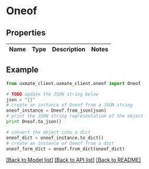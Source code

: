 # Oneof


## Properties
Name | Type | Description | Notes
------------ | ------------- | ------------- | -------------

## Example

```python
from uxmate_client.uxmate_client.oneof import Oneof

# TODO update the JSON string below
json = "{}"
# create an instance of Oneof from a JSON string
oneof_instance = Oneof.from_json(json)
# print the JSON string representation of the object
print Oneof.to_json()

# convert the object into a dict
oneof_dict = oneof_instance.to_dict()
# create an instance of Oneof from a dict
oneof_form_dict = oneof.from_dict(oneof_dict)
```
[[Back to Model list]](../README.md#documentation-for-models) [[Back to API list]](../README.md#documentation-for-api-endpoints) [[Back to README]](../README.md)


